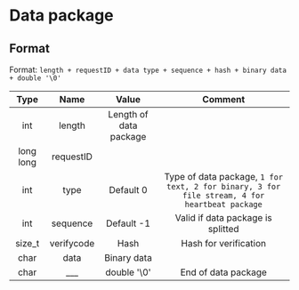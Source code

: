 ﻿# Data package
## Format
Format: `length + requestID + data type + sequence + hash + binary data + double '\0'`

| Type | Name | Value | Comment |
| :---: | :---: | :---: | :---: |
| int | length | Length of data package |  |
| long long | requestID |  |  |
| int | type | Default 0 | Type of data package, `1 for text, 2 for binary, 3 for file stream, 4 for heartbeat package` |
| int | sequence | Default -1 | Valid if data package is splitted |
| size_t | verifycode | Hash | Hash for verification |
| char | data | Binary data | |
| char | ___ | double '\0' | End of data package |
